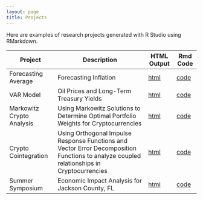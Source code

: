 ```yaml
---
layout: page
title: Projects
---
```


Here are examples of research projects generated with R Studio using RMarkdown.

Project | Description | HTML Output | Rmd Code
--- | --- | --- | ---
Forecasting Average | Forecasting Inflation | [html](https://MikeMargolis1.github.io/ForecastingProject1/) | [code](https://github.com/MikeMargolis1/ForecastingProject1)
VAR Model | Oil Prices and Long-Term Treasury Yields | [html](https://MikeMargolis1.github.io/VarModel/) | [code](https://github.com/MikeMargolis1/VarModel)
Markowitz Crypto Analysis | Using Markowitz Solutions to Determine Optimal Portfolio Weights for Cryptocurrencies | [html](https://mikemargolis1.github.io/MPTCrypto/) | [code](https://github.com/MikeMargolis1/MPTCrypto)
Crypto Cointegration | Using Orthogonal Impulse Response Functions and Vector Error Decomposition Functions to analyze coupled relationships in Cryptocurrencies | [html](https://MikeMargolis1.github.io/CryptoCointegration/) | [code](https://github.com/MikeMargolis1/CryptoCointegration)
Summer Symposium | Economic Impact Analysis for Jackson County, FL | [html](https://MikeMargolis1.github.io/SummerSymposium1/) | [code](https://github.com/MikeMargolis1/SummerSymposium1)
